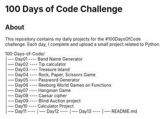 # 100 Days of Code Challenge

## About
This repository contains my daily projects for the #100DaysOfCode challenge. 
Each day, I complete and upload a small project related to Python

100-Days-of-Code/                                                                                                                                             
│── Day01 ---- Band Name Generator                                                                                                                                       
│── Day02 ---- Tip calculator                                                                                                                                            
│── Day03 ---- Treasure Island                                                                                                                                                           
│── Day04 ---- Rock, Paper, Scissors Game                                                                                                                                                                            
│── Day05 ---- Password Generator                                                                                                                                                                                      
│── Day06 ---- Reeborg World Games on Functions                                                                                                                                                                        
│── Day07 ---- Hangman Game                                                                                                                                                                                            
│── Day08 ---- Caesar cipher                                                                                                                                                                                     
│── Day09 ---- Blind Auction project                                                                                                                                                                                
│── Day10 ---- Calculator Project                                                                                                                                                                                   
│── Day11 ----
│── Day12 ----
│── Day13 ----
│── README.md
